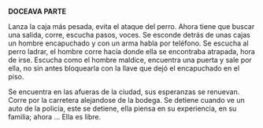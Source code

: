 **DOCEAVA PARTE**

Lanza la caja más pesada, evita el ataque del perro. Ahora tiene que buscar una salida, corre, escucha pasos, voces. Se esconde detrás de unas cajas un hombre encapuchado y con un arma habla por teléfono. Se escucha al perro ladrar, el hombre corre hacía donde ella se encontraba atrapada, hora de irse. Escucha como el hombre maldice, encuentra una puerta y sale por ella, no sin antes bloquearla con la llave que dejó el encapuchado en el piso.

Se encuentra en las afueras de la ciudad, sus esperanzas se renuevan. Corre por la carretera alejandose de la bodega. Se detiene cuando ve un auto de la policía, este se detiene, ella piensa en su experiencia, en su familia; ahora ... Ella es libre.
